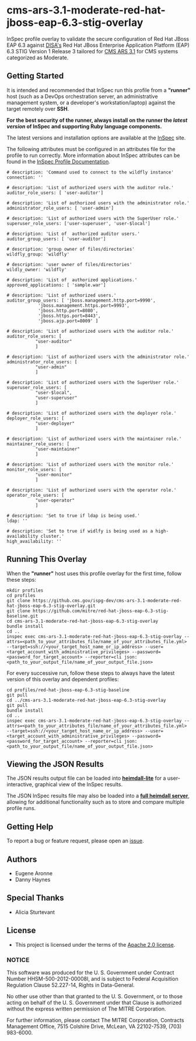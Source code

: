 # cms-ars-3.1-moderate-red-hat-jboss-eap-6.3-stig-overlay
InSpec profile overlay to validate the secure configuration of Red Hat JBoss EAP 6.3 against [DISA's](https://iase.disa.mil/stigs/Pages/index.aspx) Red Hat JBoss Enterprise Application Platform (EAP) 6.3 STIG Version 1 Release 3 tailored for [CMS ARS 3.1](https://www.cms.gov/Research-Statistics-Data-and-Systems/CMS-Information-Technology/InformationSecurity/Info-Security-Library-Items/ARS-31-Publication.html) for CMS systems categorized as Moderate.

## Getting Started
It is intended and recommended that InSpec run this profile from a __"runner"__ host (such as a DevOps orchestration server, an administrative management system, or a developer's workstation/laptop) against the target remotely over __SSH__.

__For the best security of the runner, always install on the runner the _latest version_ of InSpec and supporting Ruby language components.__ 

The latest versions and installation options are available at the [InSpec](http://inspec.io/) site.

The following attributes must be configured in an attributes file for the profile to run correctly. More information about InSpec attributes can be found in the [InSpec Profile Documentation](https://www.inspec.io/docs/reference/profiles/).

```
# description: 'Command used to connect to the wildfly instance'
connection: ''
  
# description: 'List of authorized users with the auditor role.'
auditor_role_users: [ 'user-auditor']
           
# description: 'List of authorized users with the administrator role.'
administrator_role_users: [ 'user-admin']
  
# description: 'List of authorized users with the SuperUser role.'
superuser_role_users: ['user-superuser', 'user-$local']
  
# description: 'List of  authorized auditor users.'  
auditor_group_users: [ 'user-auditor']
           
# description: 'group owner of files/directories'
wildfly_group: 'wildfly'
           
# description: 'user owner of files/directories'
wildly_owner: 'wildfly'
  
# description: 'List of  authorized applications.'
approved_applications: [ 'sample.war']

# description: 'List of authorized users.'
auditor_group_users: [ 'jboss.management.http.port=9990',                                                                                              
            'jboss.management.https.port=9993',                                                                                             
            'jboss.http.port=8080',                                                                                                      
            'jboss.https.port=8443',                                                                                                        
            'jboss.ajp.port=8009' ]
           
# description: 'List of authorized users with the auditor role.'
auditor_role_users: [
           "user-auditor"
           ]

# description: 'List of authorized users with the administrator role.'
administrator_role_users: [
           "user-admin"
           ]
           
# description: 'List of authorized users with the SuperUser role.'
superuser_role_users: [
           "user-$local",
           "user-superuser"
           ]

# description: 'List of authorized users with the deployer role.'
deployer_role_users: [
           "user-deployer"
           ]
           
# description: 'List of authorized users with the maintainer role.'
maintainer_role_users: [
           "user-maintainer"
           ]

# description: 'List of authorized users with the monitor role.'
monitor_role_users: [
           "user-monitor"
           ]
           
# description: 'List of authorized users with the operator role.'  
operator_role_users: [
           "user-operator"
           ]

# description: 'Set to true if ldap is being used.'
ldap: ''

# description: 'Set to true if widlfy is being used as a high-availability cluster.'
high_availability: ''
```

## Running This Overlay
When the __"runner"__ host uses this profile overlay for the first time, follow these steps: 

```
mkdir profiles
cd profiles
git clone https://github.cms.gov/ispg-dev/cms-ars-3.1-moderate-red-hat-jboss-eap-6.3-stig-overlay.git
git clone https://github.com/mitre/red-hat-jboss-eap-6.3-stig-baseline.git
cd cms-ars-3.1-moderate-red-hat-jboss-eap-6.3-stig-overlay
bundle install
cd ..
inspec exec cms-ars-3.1-moderate-red-hat-jboss-eap-6.3-stig-overlay --attrs=<path_to_your_attributes_file/name_of_your_attributes_file.yml> --target=ssh://<your_target_host_name_or_ip_address> --user=<target_account_with_administrative_privileges> --password=<password_for_target_account> --reporter=cli json:<path_to_your_output_file/name_of_your_output_file.json>
```

For every successive run, follow these steps to always have the latest version of this overlay and dependent profiles:

```
cd profiles/red-hat-jboss-eap-6.3-stig-baseline
git pull
cd ../cms-ars-3.1-moderate-red-hat-jboss-eap-6.3-stig-overlay
git pull
bundle install
cd ..
inspec exec cms-ars-3.1-moderate-red-hat-jboss-eap-6.3-stig-overlay --attrs=<path_to_your_attributes_file/name_of_your_attributes_file.yml> --target=ssh://<your_target_host_name_or_ip_address> --user=<target_account_with_administrative_privileges> --password=<password_for_target_account> --reporter=cli json:<path_to_your_output_file/name_of_your_output_file.json>
```

## Viewing the JSON Results

The JSON results output file can be loaded into __[heimdall-lite](https://mitre.github.io/heimdall-lite/)__ for a user-interactive, graphical view of the InSpec results. 

The JSON InSpec results file may also be loaded into a __[full heimdall server](https://github.com/mitre/heimdall)__, allowing for additional functionality such as to store and compare multiple profile runs.

## Getting Help
To report a bug or feature request, please open an [issue](https://github.cms.gov/ispg/cms-ars-3.1-high-rsa-archer-6-security-configuration-guide-overlay/issues/new).

## Authors
* Eugene Aronne
* Danny Haynes

## Special Thanks
* Alicia Sturtevant

## License
* This project is licensed under the terms of the [Apache 2.0 license](https://www.apache.org/licenses/LICENSE-2.0).

### NOTICE  

This software was produced for the U. S. Government under Contract Number HHSM-500-2012-00008I, and is subject to Federal Acquisition Regulation Clause 52.227-14, Rights in Data-General.  

No other use other than that granted to the U. S. Government, or to those acting on behalf of the U. S. Government under that Clause is authorized without the express written permission of The MITRE Corporation.

For further information, please contact The MITRE Corporation, Contracts Management Office, 7515 Colshire Drive, McLean, VA  22102-7539, (703) 983-6000.
